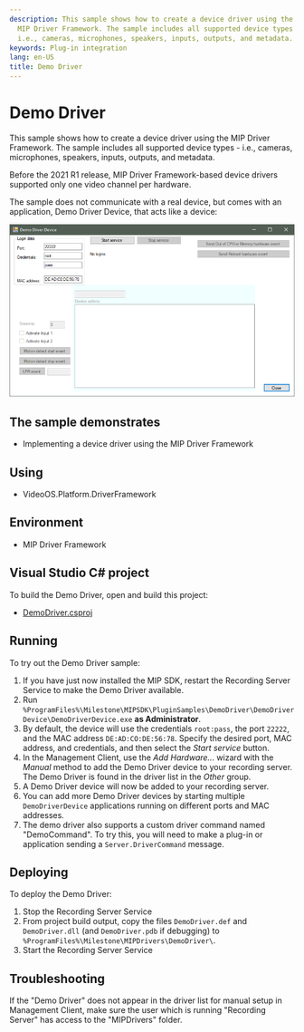 ```yaml
---
description: This sample shows how to create a device driver using the
  MIP Driver Framework. The sample includes all supported device types -
  i.e., cameras, microphones, speakers, inputs, outputs, and metadata.
keywords: Plug-in integration
lang: en-US
title: Demo Driver
---
```


# Demo Driver

This sample shows how to create a device driver using the MIP Driver
Framework. The sample includes all supported device types - i.e.,
cameras, microphones, speakers, inputs, outputs, and metadata.

Before the 2021 R1 release, MIP Driver Framework-based device drivers
supported only one video channel per hardware.

The sample does not communicate with a real device, but comes with an
application, Demo Driver Device, that acts like a device:

![Demo Driver Device application](DemoDriverDevice.png)

## The sample demonstrates

-   Implementing a device driver using the MIP Driver Framework

## Using

-   VideoOS.Platform.DriverFramework

## Environment

-   MIP Driver Framework

## Visual Studio C\# project

To build the Demo Driver, open and build this project:

-   [DemoDriver.csproj](javascript:openLink('..\\\\PluginSamples\\\\DemoDriver\\\\DemoDriver.csproj');)

## Running

To try out the Demo Driver sample:

1.  If you have just now installed the MIP SDK, restart the Recording
    Server Service to make the Demo Driver available.
2.  Run
    `%ProgramFiles%\Milestone\MIPSDK\PluginSamples\DemoDriver\DemoDriverDevice\DemoDriverDevice.exe`
    **as Administrator**.
3.  By default, the device will use the credentials `root:pass`, the
    port `22222`, and the MAC address `DE:AD:CO:DE:56:78`. Specify the
    desired port, MAC address, and credentials, and then select the
    *Start service* button.
4.  In the Management Client, use the *Add Hardware\...* wizard with the
    *Manual* method to add the Demo Driver device to your recording
    server. The Demo Driver is found in the driver list in the *Other*
    group.
5.  A Demo Driver device will now be added to your recording server.
6.  You can add more Demo Driver devices by starting multiple
    `DemoDriverDevice` applications running on different ports and MAC
    addresses.
7.  The demo driver also supports a custom driver command named
    \"DemoCommand\". To try this, you will need to make a plug-in or
    application sending a `Server.DriverCommand` message.

## Deploying

To deploy the Demo Driver:

1.  Stop the Recording Server Service
2.  From project build output, copy the files `DemoDriver.def` and
    `DemoDriver.dll` (and `DemoDriver.pdb` if debugging) to
    `%ProgramFiles%\Milestone\MIPDrivers\DemoDriver\`.
3.  Start the Recording Server Service

## Troubleshooting

If the \"Demo Driver\" does not appear in the driver list for manual
setup in Management Client, make sure the user which is running
\"Recording Server\" has access to the \"MIPDrivers\" folder.
